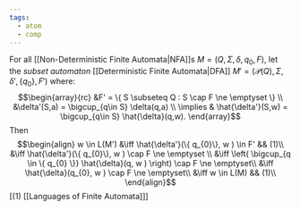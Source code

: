 ```yaml
---
tags:
  - atom
  - comp
---
```

For all [[Non-Deterministic Finite Automata|NFA]]s $M = (Q,\Sigma,\delta,q_{0},F)$, let the *subset automaton* [[Deterministic Finite Automata|DFA]] $M' = (\mathcal{P}(Q),\Sigma,\delta',\{ q_{0} \},F')$ where:
$$\begin{array}{rc}
	&F' = \{ S \subseteq Q : S \cap F \ne \emptyset \} \\
	&\delta'(S,a) = \bigcup_{q\in S} \delta(q,a) \\
\implies & \hat{\delta'}(S,w) = \bigcup_{q\in S} \hat{\delta}(q,w).
\end{array}$$
Then
$$\begin{align}
	w \in L(M') &\iff \hat{\delta'}(\{ q_{0}\}, w ) \in F' && (1)\\
	&\iff \hat{\delta'}(\{ q_{0}\}, w ) \cap F \ne \emptyset \\
	&\iff \left( \bigcup_{q \in \{ q_{0} \}} \hat{\delta}(q, w ) \right) \cap F \ne \emptyset\\
	&\iff \hat{\delta}(q_{0}, w ) \cap F \ne \emptyset\\
	&\iff w \in L(M) && (1)\\
\end{align}$$
\[$(1)$ [[Languages of Finite Automata]]\]